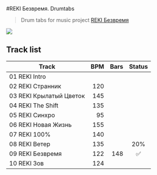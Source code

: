 #REKI Безвремя. Drumtabs
>Drum tabs for music project [REKI Безвремя](https://vk.com/rekiproject)

![](https://pp.vk.me/c624126/v624126388/9f6fa/TkeHYiSCY24.jpg)

## Track list
 Track                  | BPM |Bars |Status 
------------------------|----:|----:|:----:|
01 REKI Intro           |     |
02 REKI Странник        | 120 |
03 REKI Крылатый Цветок | 145 |
04 REKI The Shift       | 135 |
05 REKI Синхро          | 95  |
06 REKI Новая Жизнь     | 155 |
07 REKI 100%            | 140 |
08 REKI Ветер           | 135 |     | 20%
09 REKI Безвремя        | 122 | 148 | :white_check_mark:
10 REKI Зов             | 124 |
